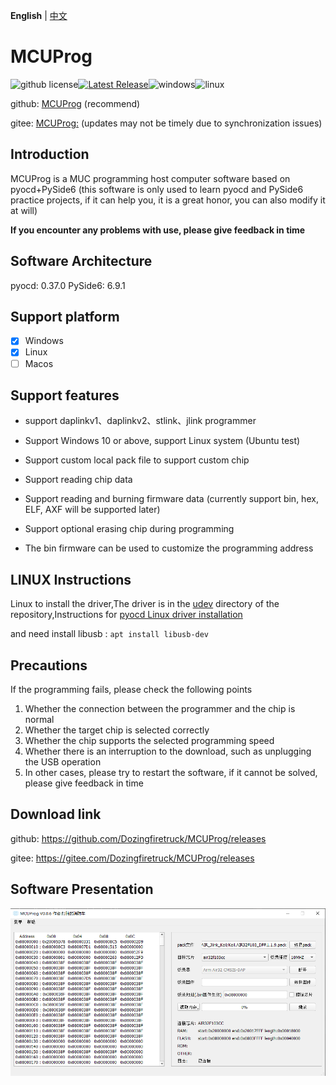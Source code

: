 **English** | [中文](./README_zh.md) 

# MCUProg

![github license](https://img.shields.io/github/license/Dozingfiretruck/MCUProg)[![Latest Release](https://img.shields.io/github/v/release/Dozingfiretruck/MCUProg?label=Release&logo=github)](https://github.com/Dozingfiretruck/nes/releases/latest)![windows](https://github.com/Dozingfiretruck/MCUProg/actions/workflows/windows.yml/badge.svg?branch=master)![linux](https://github.com/Dozingfiretruck/MCUProg/actions/workflows/linux.yml/badge.svg?branch=master)

github: [MCUProg](https://github.com/Dozingfiretruck/MCUProg) (recommend)

gitee: [MCUProg:](https://gitee.com/Dozingfiretruck/MCUProg) (updates may not be timely due to synchronization issues)

## Introduction

MCUProg is a MUC programming host computer software based on pyocd+PySide6 (this software is only used to learn pyocd and PySide6 practice projects, if it can help you, it is a great honor, you can also modify it at will)

**If you encounter any problems with use, please give feedback in time**

## Software Architecture

pyocd: 0.37.0
PySide6: 6.9.1

## Support platform 

- [x] Windows
- [x] Linux
- [ ] Macos

## Support features

- support daplinkv1、daplinkv2、stlink、jlink programmer 

- Support Windows 10 or above, support Linux system (Ubuntu test)

- Support custom local pack file to support custom chip

- Support reading chip data

- Support reading and burning firmware data (currently support bin, hex, ELF, AXF will be supported later)

- Support optional erasing chip during programming

- The bin firmware can be used to customize the programming address

## LINUX Instructions

Linux to install the driver,The driver is in the [udev](./udev/) directory of the repository,Instructions for [pyocd Linux driver installation](./udev/README.md)

and need install libusb : `apt install libusb-dev`

## Precautions

If the programming fails, please check the following points

1. Whether the connection between the programmer  and the chip is normal
2. Whether the target chip is selected correctly
3. Whether the chip supports the selected programming speed
4. Whether there is an interruption to the download, such as unplugging the USB operation
5. In other cases, please try to restart the software, if it cannot be solved, please give feedback in time

## Download link

github: https://github.com/Dozingfiretruck/MCUProg/releases

gitee: https://gitee.com/Dozingfiretruck/MCUProg/releases



## Software Presentation

![MCUProg](./doc/MCUProg.png)

